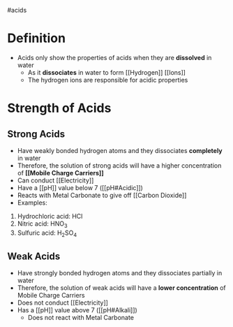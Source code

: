 #acids 
# Definition
- Acids only show the properties of acids when they are **dissolved** in water
	- As it **dissociates** in water to form [[Hydrogen]] [[Ions]]
	- The hydrogen ions are responsible for acidic properties

# Strength of Acids
## Strong Acids
- Have weakly bonded hydrogen atoms and they dissociates **completely** in water
- Therefore, the solution of strong acids will have a higher concentration of **[[Mobile Charge Carriers]]**
- Can conduct [[Electricity]]
- Have a [[pH]] value below 7 ([[pH#Acidic]])
- Reacts with Metal Carbonate to give off [[Carbon Dioxide]]
- Examples:
1.  Hydrochloric acid: HCl 
2.  Nitric acid: HNO<sub>3 </sub>
3.  Sulfuric acid: H<sub>2</sub>SO<sub>4</sub>

## Weak Acids
- Have strongly bonded hydrogen atoms and they dissociates partially in water
- Therefore, the solution of weak acids will have a **lower concentration** of Mobile Charge Carriers
- Does not conduct [[Electricity]]
- Has a [[pH]] value above 7 ([[pH#Alkali]])
	- Does not react with Metal Carbonate